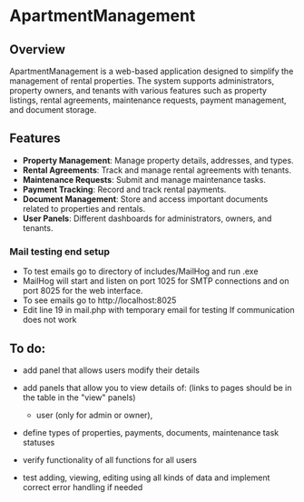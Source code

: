 ﻿# ApartmentManagement
 
## Overview
ApartmentManagement is a web-based application designed to simplify the management of rental properties. The system supports administrators, property owners, and tenants with various features such as property listings, rental agreements, maintenance requests, payment management, and document storage.

## Features
- **Property Management**: Manage property details, addresses, and types.
- **Rental Agreements**: Track and manage rental agreements with tenants.
- **Maintenance Requests**: Submit and manage maintenance tasks.
- **Payment Tracking**: Record and track rental payments.
- **Document Management**: Store and access important documents related to properties and rentals.
- **User Panels**: Different dashboards for administrators, owners, and tenants.

### Mail testing end setup

- To test emails go to directory of includes/MailHog and run .exe
- MailHog will start and listen on port 1025 for SMTP connections and on port 8025 for the web interface.
- To see emails go to http://localhost:8025
- Edit line 19 in mail.php with temporary email for testing If communication does not work


## To do:

- add panel that allows users modify their details
- add panels that allow you to view details of: (links to pages should be in the table in the "view" panels)
  - user (only for admin or owner),

- define types of properties, payments, documents, maintenance task statuses
- verify functionality of all functions for all users
- test adding, viewing, editing using all kinds of data and implement correct error handling if needed
